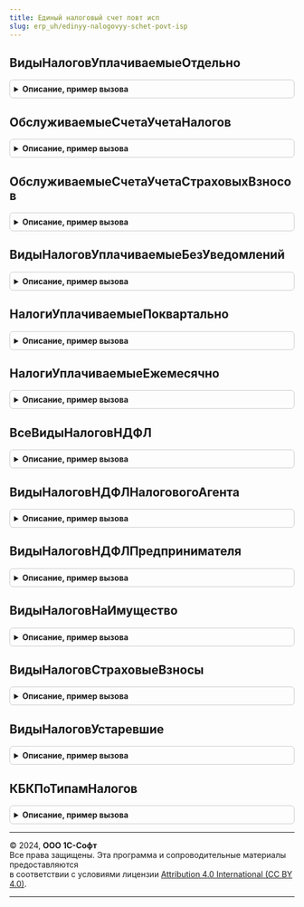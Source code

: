 ```yaml
---
title: Единый налоговый счет повт исп
slug: erp_uh/edinyy-nalogovyy-schet-povt-isp
---
```



## ВидыНалоговУплачиваемыеОтдельно
<details style="margin: 1em 0; padding: 0.5em; border: 1px solid #ccc; border-radius: 6px;">

<summary style="font-weight: bold; cursor: pointer;">Описание, пример вызова</summary>

```bsl

Функция ВидыНалоговУплачиваемыеОтдельно(Период) Экспорт
```

Пример вызова
```bsl
Результат = ЕдиныйНалоговыйСчетПовтИсп.ВидыНалоговУплачиваемыеОтдельно(Период) 
```
</details>

## ОбслуживаемыеСчетаУчетаНалогов
<details style="margin: 1em 0; padding: 0.5em; border: 1px solid #ccc; border-radius: 6px;">

<summary style="font-weight: bold; cursor: pointer;">Описание, пример вызова</summary>

```bsl

//++ НЕ УТ

Функция ОбслуживаемыеСчетаУчетаНалогов() Экспорт
```

Пример вызова
```bsl
Результат = ЕдиныйНалоговыйСчетПовтИсп.ОбслуживаемыеСчетаУчетаНалогов() 
```
</details>

## ОбслуживаемыеСчетаУчетаСтраховыхВзносов
<details style="margin: 1em 0; padding: 0.5em; border: 1px solid #ccc; border-radius: 6px;">

<summary style="font-weight: bold; cursor: pointer;">Описание, пример вызова</summary>

```bsl

Функция ОбслуживаемыеСчетаУчетаСтраховыхВзносов(Период) Экспорт
```

Пример вызова
```bsl
Результат = ЕдиныйНалоговыйСчетПовтИсп.ОбслуживаемыеСчетаУчетаСтраховыхВзносов(Период) 
```
</details>

## ВидыНалоговУплачиваемыеБезУведомлений
<details style="margin: 1em 0; padding: 0.5em; border: 1px solid #ccc; border-radius: 6px;">

<summary style="font-weight: bold; cursor: pointer;">Описание, пример вызова</summary>

```bsl

Функция ВидыНалоговУплачиваемыеБезУведомлений() Экспорт
```

Пример вызова
```bsl
Результат = ЕдиныйНалоговыйСчетПовтИсп.ВидыНалоговУплачиваемыеБезУведомлений() 
```
</details>

## НалогиУплачиваемыеПоквартально
<details style="margin: 1em 0; padding: 0.5em; border: 1px solid #ccc; border-radius: 6px;">

<summary style="font-weight: bold; cursor: pointer;">Описание, пример вызова</summary>

```bsl

Функция НалогиУплачиваемыеПоквартально() Экспорт
```

Пример вызова
```bsl
Результат = ЕдиныйНалоговыйСчетПовтИсп.НалогиУплачиваемыеПоквартально() 
```
</details>

## НалогиУплачиваемыеЕжемесячно
<details style="margin: 1em 0; padding: 0.5em; border: 1px solid #ccc; border-radius: 6px;">

<summary style="font-weight: bold; cursor: pointer;">Описание, пример вызова</summary>

```bsl

Функция НалогиУплачиваемыеЕжемесячно() Экспорт
```

Пример вызова
```bsl
Результат = ЕдиныйНалоговыйСчетПовтИсп.НалогиУплачиваемыеЕжемесячно() 
```
</details>

## ВсеВидыНалоговНДФЛ
<details style="margin: 1em 0; padding: 0.5em; border: 1px solid #ccc; border-radius: 6px;">

<summary style="font-weight: bold; cursor: pointer;">Описание, пример вызова</summary>

```bsl

Функция ВсеВидыНалоговНДФЛ() Экспорт
```

Пример вызова
```bsl
Результат = ЕдиныйНалоговыйСчетПовтИсп.ВсеВидыНалоговНДФЛ() 
```
</details>

## ВидыНалоговНДФЛНалоговогоАгента
<details style="margin: 1em 0; padding: 0.5em; border: 1px solid #ccc; border-radius: 6px;">

<summary style="font-weight: bold; cursor: pointer;">Описание, пример вызова</summary>

```bsl

Функция ВидыНалоговНДФЛНалоговогоАгента() Экспорт
```

Пример вызова
```bsl
Результат = ЕдиныйНалоговыйСчетПовтИсп.ВидыНалоговНДФЛНалоговогоАгента() 
```
</details>

## ВидыНалоговНДФЛПредпринимателя
<details style="margin: 1em 0; padding: 0.5em; border: 1px solid #ccc; border-radius: 6px;">

<summary style="font-weight: bold; cursor: pointer;">Описание, пример вызова</summary>

```bsl

Функция ВидыНалоговНДФЛПредпринимателя() Экспорт
```

Пример вызова
```bsl
Результат = ЕдиныйНалоговыйСчетПовтИсп.ВидыНалоговНДФЛПредпринимателя() 
```
</details>

## ВидыНалоговНаИмущество
<details style="margin: 1em 0; padding: 0.5em; border: 1px solid #ccc; border-radius: 6px;">

<summary style="font-weight: bold; cursor: pointer;">Описание, пример вызова</summary>

```bsl

Функция ВидыНалоговНаИмущество() Экспорт
```

Пример вызова
```bsl
Результат = ЕдиныйНалоговыйСчетПовтИсп.ВидыНалоговНаИмущество() 
```
</details>

## ВидыНалоговСтраховыеВзносы
<details style="margin: 1em 0; padding: 0.5em; border: 1px solid #ccc; border-radius: 6px;">

<summary style="font-weight: bold; cursor: pointer;">Описание, пример вызова</summary>

```bsl

Функция ВидыНалоговСтраховыеВзносы() Экспорт
```

Пример вызова
```bsl
Результат = ЕдиныйНалоговыйСчетПовтИсп.ВидыНалоговСтраховыеВзносы() 
```
</details>

## ВидыНалоговУстаревшие
<details style="margin: 1em 0; padding: 0.5em; border: 1px solid #ccc; border-radius: 6px;">

<summary style="font-weight: bold; cursor: pointer;">Описание, пример вызова</summary>

```bsl

Функция ВидыНалоговУстаревшие(Период) Экспорт
```

Пример вызова
```bsl
Результат = ЕдиныйНалоговыйСчетПовтИсп.ВидыНалоговУстаревшие(Период) 
```
</details>

## КБКПоТипамНалогов
<details style="margin: 1em 0; padding: 0.5em; border: 1px solid #ccc; border-radius: 6px;">

<summary style="font-weight: bold; cursor: pointer;">Описание, пример вызова</summary>

```bsl

Функция КБКПоТипамНалогов(Период) Экспорт
```

Пример вызова
```bsl
Результат = ЕдиныйНалоговыйСчетПовтИсп.КБКПоТипамНалогов(Период) 
```
</details>

---

© 2024, **ООО 1С-Софт**  
Все права защищены. Эта программа и сопроводительные материалы предоставляются  
в соответствии с условиями лицензии [Attribution 4.0 International (CC BY 4.0)](https://creativecommons.org/licenses/by/4.0/legalcode).

---
